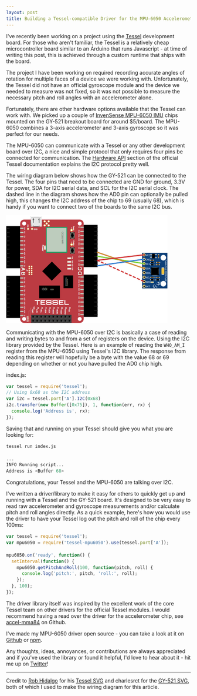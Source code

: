 ```yaml
---
layout: post
title: Building a Tessel-compatible Driver for the MPU-6050 Accelerometer and Gyroscope
---
```


I've recently been working on a project using the
[Tessel](https://tessel.io) development
board. For those who aren't familiar, the Tessel is a relatively cheap
microcontroller board similar to an Arduino that runs Javascript - at
time of writing this post, this is achieved through a custom runtime
that ships with the board.

The project I have been working on required recording accurate
angles of rotation for multiple faces of a device we were working with.
Unfortunately, the Tessel did not have an official gyroscope module and
the device we needed to measure was not fixed, so it was not possible to
measure the necessary pitch and roll angles with an accelerometer alone.

Fortunately, there are other hardware options available that the Tessel
can work with. We picked up a couple of [InvenSense MPU-6050 IMU](http://www.invensense.com/mems/gyro/mpu6050.html) chips
mounted on the GY-521 breakout board for around $5/board. The MPU-6050
combines a 3-axis accelerometer and 3-axis gyroscope so it was perfect
for our needs.

The MPU-6050 can communicate with a Tessel or any other development
board over I2C, a nice and simple protocol that only requires four pins
be connected for communication. The [Hardware API](https://tessel.io/docs/hardwareAPI) section of
the official Tessel documentation explains the I2C protocol pretty well.

The wiring diagram below shows how the
GY-521 can be connected to the Tessel. The four pins that need to be
connected are GND for ground, 3.3V for power, SDA for I2C serial data,
and SCL for the I2C serial clock. The dashed line in the diagram shows
how the AD0 pin can optionally be pulled high, this changes the I2C
address of the chip to 69 (usually 68), which is handy if you want
to connect two of the boards to the same I2C bus.

![GY-521 Wiring Diagram](/images/2015/04/18/gy521-wiring-diagram.png)

Communicating with the MPU-6050 over I2C is basically a case of reading
and writing bytes to and from a set of registers on the device. Using
the I2C library provided by the Tessel. Here is an example of reading
the `WHO_AM_I` register from the MPU-6050 using Tessel's I2C library.
The response from reading this register will hopefully be a byte with
the value 68 or 69 depending on whether or not you have pulled the AD0
chip high.

index.js:

```js
var tessel = require('tessel');
// Using 0x68 as the I2C address
var i2c = tessel.port['A'].I2C(0x68)
i2c.transfer(new Buffer([0x75]), 1, function(err, rx) {
  console.log('Address is', rx);
});
```

Saving that and running on your Tessel should give you what you are
looking for:

```sh
tessel run index.js

...
INFO Running script...
Address is <Buffer 68>
```

Congratulations, your Tessel and the MPU-6050 are talking over I2C.

I've written a driver/library to make it easy for others to quickly get up and
running with a Tessel and the GY-521 board. It's designed to be very
easy to read raw accelerometer and gyroscope measurements and/or
calculate pitch and roll angles directly. As a quick example, here's how
you would use the driver to have your Tessel log out the pitch and roll
of the chip every 100ms:

```js
var tessel = require('tessel');
var mpu6050 = require('tessel-mpu6050').use(tessel.port['A']);

mpu6050.on('ready', function() {
  setInterval(function() {
    mpu6050.getPitchAndRoll(100, function(pitch, roll) {
      console.log('pitch:', pitch, 'roll:', roll);
    });
  }, 100);
});
```

The driver library itself was inspired by the excellent work of the core
Tessel team on other drivers for the official Tessel modules. I would
recommend having a read over the driver for the accelerometer chip, see [accel-mma84](https://github.com/tessel/accel-mma84) on Github.

I've made my MPU-6050 driver open source - you can take a look at it on [Github](https://github.com/jamesmccann/tessel-mpu6050)
or [npm](https://www.npmjs.com/package/tessel-mpu6050).

Any thoughts, ideas, annoyances, or contributions are always
appreciated and if you've used the library or found it helpful, I'd love
to hear about it - hit me up on [Twitter](https://twitter.com/jmccnz)!

---

Credit to [Rob Hidalgo](https://twitter.com/unrob) for his [Tessel SVG](https://forums.tessel.io/t/8-bit-ish-music-player/453)
and charlesrct for the [GY-521 SVG](http://fritzing.org/projects/mpu-6050-board-gy-521-acelerometro-y-giroscopio), both of which I used to make the wiring diagram for this article.
